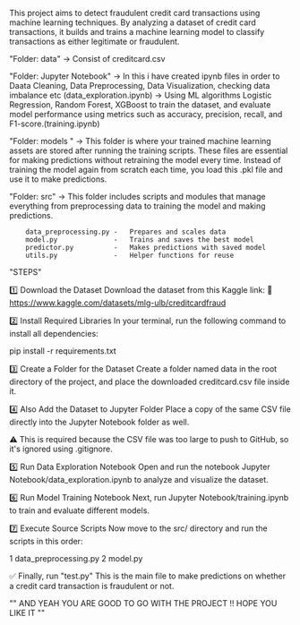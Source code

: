 This project aims to detect fraudulent credit card transactions using machine learning techniques. By analyzing a dataset of credit card transactions, it builds and trains a machine learning model to classify transactions as either legitimate or fraudulent.


"Folder: data"
   -> Consist of creditcard.csv   


"Folder:  Jupyter Notebook"
   -> In this i have created ipynb files in order to Daata Cleaning, Data Preprocessing, Data Visualization, checking data imbalance etc (data_exploration.ipynb)
   -> Using ML algorithms Logistic Regression, Random Forest, XGBoost to train the dataset, and evaluate model performance using metrics such as accuracy, precision, recall, and F1-score.(training.ipynb)


"Folder: models "
   -> This folder is where your trained machine learning assets are stored after running the training scripts. These files are essential for making predictions without retraining the model every time. Instead of training the model again from scratch each time, you load this .pkl file and use it to make predictions.


"Folder: src"
   -> This folder includes scripts and modules that manage everything from preprocessing data to training the model and making predictions.

        data_preprocessing.py -   Prepares and scales data	
        model.py	          -   Trains and saves the best model	
        predictor.py	      -   Makes predictions with saved model	
        utils.py	          -   Helper functions for reuse	



"STEPS"


1️⃣ Download the Dataset
Download the dataset from this Kaggle link:
🔗 https://www.kaggle.com/datasets/mlg-ulb/creditcardfraud


2️⃣ Install Required Libraries
In your terminal, run the following command to install all dependencies:

pip install -r requirements.txt


3️⃣ Create a Folder for the Dataset
Create a folder named data in the root directory of the project, and place the downloaded creditcard.csv file inside it.


4️⃣ Also Add the Dataset to Jupyter Folder
Place a copy of the same CSV file directly into the Jupyter Notebook folder as well.

⚠️ This is required because the CSV file was too large to push to GitHub, so it's ignored using .gitignore.

5️⃣ Run Data Exploration Notebook
Open and run the notebook Jupyter Notebook/data_exploration.ipynb to analyze and visualize the dataset.


6️⃣ Run Model Training Notebook
Next, run Jupyter Notebook/training.ipynb to train and evaluate different models.


7️⃣ Execute Source Scripts
Now move to the src/ directory and run the scripts in this order:

1 data_preprocessing.py
2 model.py

✅ Finally, run "test.py"
This is the main file to make predictions on whether a credit card transaction is fraudulent or not.



"" AND YEAH YOU ARE GOOD TO GO WITH THE PROJECT !! HOPE YOU LIKE IT ""

